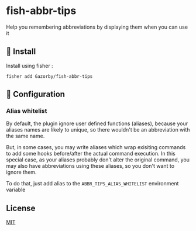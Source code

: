 # fish-abbr-tips

Help you remembering abbreviations by displaying them when you can use it

## 🚀 Install

Install using fisher :

```console
fisher add Gazorby/fish-abbr-tips
```

## 🔧 Configuration

### Alias whitelist

By default, the plugin ignore user defined functions (aliases), because your aliases names are likely to unique, so there wouldn't be an abbreviation with the same name.

But, in some cases, you may write aliases which wrap exisiting commands to add some hooks before/after the actual command execution. In this special case, as your aliases probably don't alter the original command, you may also have abbreviations using these aliases, so you don't want to ignore them.

To do that, just add alias to the `ABBR_TIPS_ALIAS_WHITELIST` environment variable

## License
[MIT](https://github.com/Gazorby/fish-abbr-tips/blob/master/LICENSE)
